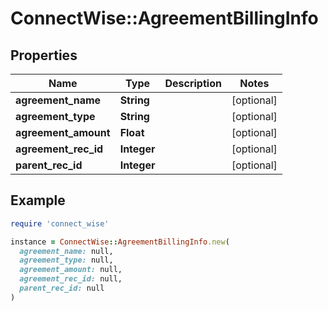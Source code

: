 # ConnectWise::AgreementBillingInfo

## Properties

| Name | Type | Description | Notes |
| ---- | ---- | ----------- | ----- |
| **agreement_name** | **String** |  | [optional] |
| **agreement_type** | **String** |  | [optional] |
| **agreement_amount** | **Float** |  | [optional] |
| **agreement_rec_id** | **Integer** |  | [optional] |
| **parent_rec_id** | **Integer** |  | [optional] |

## Example

```ruby
require 'connect_wise'

instance = ConnectWise::AgreementBillingInfo.new(
  agreement_name: null,
  agreement_type: null,
  agreement_amount: null,
  agreement_rec_id: null,
  parent_rec_id: null
)
```

